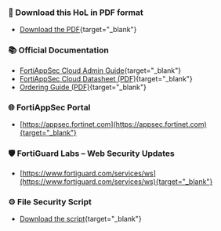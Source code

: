 ### 📄 Download this HoL in PDF format
- [Download the PDF](download/fortiappsec-hol.pdf){target="_blank"}

### 📚 Official Documentation
- [FortiAppSec Cloud Admin Guide](https://docs.fortinet.com/product/fortiappsec-cloud){target="_blank"}
- [FortiAppSec Cloud Datasheet (PDF)](https://www.fortinet.com/content/dam/fortinet/assets/data-sheets/pdf/fortiappsec-cloud.pdf){target="_blank"}
- [Ordering Guide (PDF)](https://www.fortinet.com/content/dam/fortinet/assets/data-sheets/og-fortiappsec.pdf){target="_blank"}

### 🌐 FortiAppSec Portal  
- [https://appsec.fortinet.com](https://appsec.fortinet.com){target="_blank"}

### 🛡️ FortiGuard Labs – Web Security Updates  
- [https://www.fortiguard.com/services/ws](https://www.fortiguard.com/services/ws){target="_blank"}

### ⚙️ File Security Script
- [Download the script](download/file_security.sh){target="_blank"}